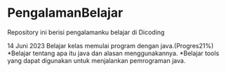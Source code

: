 # PengalamanBelajar
Repository ini berisi pengalamanku belajar di Dicoding

  14 Juni 2023
  Belajar kelas memulai program dengan java.(Progres21%)
  *Belajar tentang apa itu java dan alasan menggunakannya.
  *Belajar tools yang dapat digunakan untuk menjalankan pemrograman java.
